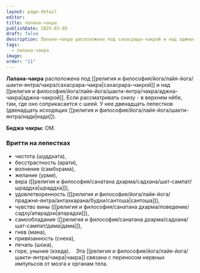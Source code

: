 ```yaml
---
layout: page-detail
editor: 
title: лалана-чакра
publishDate: 2025-03-05
draft: false
description: Лалана-чакра расположена под сахасрара-чакрой и над аджной. Если рассматривать снизу - в верхнем нёбе, там, где оно соприкасается с шеей. У нее двенадцать лепестков (двенадцать исходящих нади).
tags:
  - лалана-чакра
image: 
order: "11"
---
```

**Лалана-чакра** расположена под [[религия и философия/йога/лайя-йога/шакти-янтра/чакра/сахасрара-чакра|сахасрара-чакрой]] и над [[религия и философия/йога/лайя-йога/шакти-янтра/чакра/аджна-чакра|аджна-чакрой]]. Если рассматривать снизу - в верхнем нёбе, там, где оно соприкасается с шеей. У нее двенадцать лепестков (двенадцать исходящих [[религия и философия/йога/лайя-йога/шакти-янтра/нади|нади]]). 

**Биджа чакры:** ОМ.
### Вритти на лепестках
- чистота (шуддхата), 
- бесстрастность (арати), 
- волнение (самбхрама), 
- желание (урми), 
- вера ([[религия и философия/санатана дхарма/садхана/шат-сампат/шраддха|шраддха]]), 
- удовлетворенность ([[религия и философия/йога/лайя-йога/праджня-янтра/антахкарана/будхи/сантоша|сантоша]]), 
- чувство вины ([[религия и философия/санатана дхарма/поведение/садху/апарадхи|апарадхи]]), 
- самообладание ([[религия и философия/санатана дхарма/садхана/шат-сампат/дама|дама]]), 
- гнев (мана), 
- привязанность (снеха), 
- печаль (шока), 
- горе, уныние (кхеда). 
 
Эта [[религия и философия/йога/лайя-йога/шакти-янтра/чакра|чакра]] связана с переносом нервных импульсов от мозга к органам тела. 